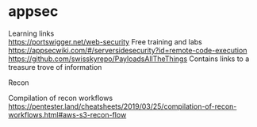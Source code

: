 # appsec

Learning links <br>
https://portswigger.net/web-security  Free training and labs<br>
https://appsecwiki.com/#/serversidesecurity?id=remote-code-execution <br>
https://github.com/swisskyrepo/PayloadsAllTheThings   Contains links to a treasure trove of information  <br>   

Recon 

Compilation of recon workflows https://pentester.land/cheatsheets/2019/03/25/compilation-of-recon-workflows.html#aws-s3-recon-flow <br>

